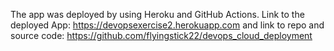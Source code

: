 The app was deployed by using Heroku and GitHub Actions. Link to the deployed App: https://devopsexercise2.herokuapp.com and link to repo and source code: https://github.com/flyingstick22/devops_cloud_deployment
